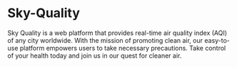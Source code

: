 # Sky-Quality
Sky Quality is a web platform that provides real-time air quality index (AQI) of any city worldwide. With the mission of promoting clean air, our easy-to-use platform empowers users to take necessary precautions. Take control of your health today and join us in our quest for cleaner air.
